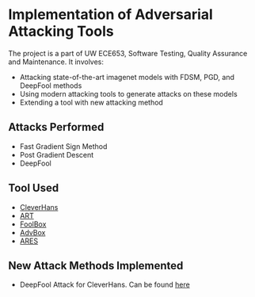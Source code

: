 # Implementation of Adversarial Attacking Tools

The project is a part of UW ECE653, Software Testing, Quality Assurance and Maintenance. It involves:

* Attacking state-of-the-art imagenet models with FDSM, PGD, and DeepFool methods
* Using modern attacking tools to generate attacks on these models
* Extending a tool with new attacking method

## Attacks Performed
* Fast Gradient Sign Method
* Post Gradient Descent
* DeepFool

## Tool Used
* [CleverHans](https://github.com/cleverhans-lab/cleverhans)
* [ART](https://github.com/Trusted-AI/adversarial-robustness-toolbox)
* [FoolBox](https://github.com/bethgelab/foolbox)
* [AdvBox](https://github.com/advboxes/AdvBox)
* [ARES](https://github.com/thu-ml/ares)

## New Attack Methods Implemented
* DeepFool Attack for CleverHans. Can be found [here](https://github.com/aayushwadhwa/cleverhans/blob/master/cleverhans/tf2/attacks/deep_fool.py)